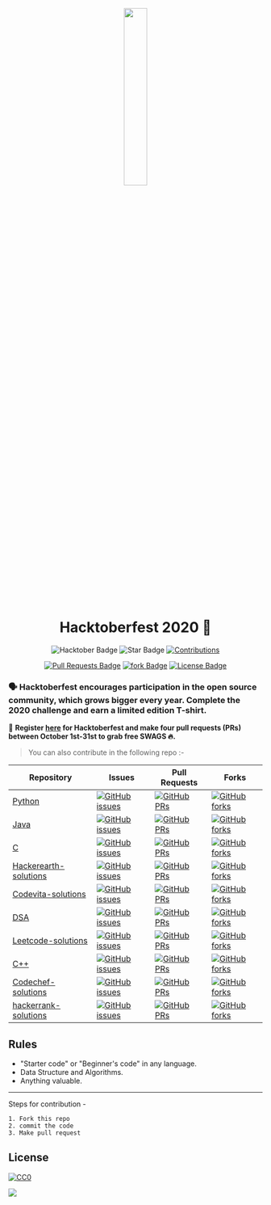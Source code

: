 <p align="center">
    <a href="https://hacktoberfest.digitalocean.com/">
        <img src="Assets/hacktober-logo.svg" width="30%">
    </a>
</p>

<h1 align="center"> Hacktoberfest 2020 🎉</h1>

<div align="center">
  
 <img src="https://img.shields.io/badge/hacktoberfest-2020-blueviolet" alt="Hacktober Badge"/>
 <img src="https://img.shields.io/static/v1?label=%F0%9F%8C%9F&message=If%20Useful&style=style=flat&color=BC4E99" alt="Star Badge"/>
 <a href="https://github.com/harshitbansal373" ><img src="https://img.shields.io/badge/Contributions-welcome-violet.svg?style=flat&logo=git" alt="Contributions" /></a>


 <a href="https://github.com/Data-Structure-Practise-Group/Hactoberfest2020/pulls"><img src="https://img.shields.io/github/issues-pr/Data-Structure-Practise-Group/Hactoberfest2020" alt="Pull Requests    Badge"/></a>
 <a href="https://github.com/Data-Structure-Practise-Group/Hactoberfest2020/network"><img src="https://img.shields.io/github/forks/Data-Structure-Practise-Group//Hactoberfest2020" alt="fork Badge"/></a>
 <a href="https://github.com/Data-Structure-Practise-Group/Hactoberfest2020/blob/master/LICENSE"><img src="https://img.shields.io/github/license/harshitbansal373/Hactoberfest2020?color=2b9348" alt="License Badge"/></a>

</div>


### 🗣 Hacktoberfest encourages participation in the open source community, which grows bigger every year. Complete the 2020 challenge and earn a limited edition T-shirt.

📢 **Register [here](https://hacktoberfest.digitalocean.com) for Hacktoberfest and make four pull requests (PRs) between October 1st-31st to grab free SWAGS 🔥.**

> You can also contribute in the following repo :-

| Repository  | Issues  | Pull Requests  | Forks |
|---|---|---|---|
| [Python](https://github.com/Data-Structure-Practise-Group/python/) | [![GitHub issues](https://img.shields.io/github/issues/Data-Structure-Practise-Group/python?color=pink&logo=github)](https://github.com/Data-Structure-Practise-Group/python/issues)  | [![GitHub PRs](https://img.shields.io/github/issues-pr/Data-Structure-Practise-Group/python?style=social&logo=github)](https://github.com/Data-Structure-Practise-Group/python/pulls)  | [![GitHub forks](https://img.shields.io/github/forks/Data-Structure-Practise-Group/python?logo=git)](https://github.com/Data-Structure-Practise-Group/python/network) |
| [Java](https://github.com/Data-Structure-Practise-Group/Java/) | [![GitHub issues](https://img.shields.io/github/issues/Data-Structure-Practise-Group/Java?color=pink&logo=github)](https://github.com/Data-Structure-Practise-Group/Java/issues)  | [![GitHub PRs](https://img.shields.io/github/issues-pr/Data-Structure-Practise-Group/Java?style=social&logo=github)](https://github.com/Data-Structure-Practise-Group/Java/pulls)  | [![GitHub forks](https://img.shields.io/github/forks/Data-Structure-Practise-Group/Java?logo=git)](https://github.com/Data-Structure-Practise-Group/Java/network) |
| [C](https://github.com/Data-Structure-Practise-Group/C/) | [![GitHub issues](https://img.shields.io/github/issues/Data-Structure-Practise-Group/C?color=pink&logo=github)](https://github.com/Data-Structure-Practise-Group/C/issues)  | [![GitHub PRs](https://img.shields.io/github/issues-pr/Data-Structure-Practise-Group/C?style=social&logo=github)](https://github.com/Data-Structure-Practise-Group/C/pulls)  | [![GitHub forks](https://img.shields.io/github/forks/Data-Structure-Practise-Group/C?logo=git)](https://github.com/Data-Structure-Practise-Group/C/network) |
| [Hackerearth-solutions](https://github.com/harshitbansal373/hackerearth-solutions)  | [![GitHub issues](https://img.shields.io/github/issues/harshitbansal373/hackerearth-solutions?color=pink&logo=github)](https://github.com/harshitbansal373/hackerearth-solutions/issues) | [![GitHub PRs](https://img.shields.io/github/issues-pr/harshitbansal373/hackerearth-solutions?style=social&logo=github)](https://github.com/harshitbansal373/hackerearth-solutions/pulls)  | [![GitHub forks](https://img.shields.io/github/forks/harshitbansal373/hackerearth-solutions?logo=git)](https://github.com/harshitbansal373/hackerearth-solutions/network) |
| [Codevita-solutions](https://github.com/harshitbansal373/codevita-solutions/) | [![GitHub issues](https://img.shields.io/github/issues/harshitbansal373/codevita-solutions?color=pink&logo=github)](https://github.com/harshitbansal373/codevita-solutions/issues)  | [![GitHub PRs](https://img.shields.io/github/issues-pr/harshitbansal373/codevita-solutions?style=social&logo=github)](https://github.com/harshitbansal373/codevita-solutions/pulls)  | [![GitHub forks](https://img.shields.io/github/forks/harshitbansal373/codevita-solutions?logo=git)](https://github.com/harshitbansal373/codevita-solutions/network) |
| [DSA](https://github.com/harshitbansal373/Data-structures-and-algorithm) | [![GitHub issues](https://img.shields.io/github/issues/harshitbansal373/Data-structures-and-algorithm?color=pink&logo=github)](https://github.com/harshitbansal373/Data-structures-and-algorithm/issues)  | [![GitHub PRs](https://img.shields.io/github/issues-pr/harshitbansal373/Data-structures-and-algorithm?style=social&logo=github)](https://github.com/harshitbansal373/Data-structures-and-algorithm/pulls)  | [![GitHub forks](https://img.shields.io/github/forks/harshitbansal373/Data-structures-and-algorithm?logo=git)](https://github.com/harshitbansal373/Data-structures-and-algorithm/network) |
| [Leetcode-solutions](https://github.com/harshitbansal373/leetcode-solutions) | [![GitHub issues](https://img.shields.io/github/issues/harshitbansal373/leetcode-solutions?color=pink&logo=github)](https://github.com/harshitbansal373/leetcode-solutions/issues)  | [![GitHub PRs](https://img.shields.io/github/issues-pr/harshitbansal373/leetcode-solutions?style=social&logo=github)](https://github.com/harshitbansal373/leetcode-solutions/pulls)  | [![GitHub forks](https://img.shields.io/github/forks/harshitbansal373/leetcode-solutions?style=flat-square&logo=git)](https://github.com/harshitbansal373/leetcode-solutions/network) |
| [C++](https://github.com/harshitbansal373/c-plus-plus/) | [![GitHub issues](https://img.shields.io/github/issues/harshitbansal373/c-plus-plus?color=pink&logo=github)](https://github.com/harshitbansal373/c-plus-plus/issues)  | [![GitHub PRs](https://img.shields.io/github/issues-pr/harshitbansal373/c-plus-plus?style=social&logo=github)](https://github.com/harshitbansal373/c-plus-plus/pulls) | [![GitHub forks](https://img.shields.io/github/forks/harshitbansal373/c-plus-plus?style=flat-square&logo=git)](https://github.com/harshitbansal373/c-plus-plus/network) |
| [Codechef-solutions](https://github.com/harshitbansal373/codechef-solutions/) | [![GitHub issues](https://img.shields.io/github/issues/harshitbansal373/codechef-solutions?color=pink&logo=github)](https://github.com/harshitbansal373/codechef-solutions/issues)  | [![GitHub PRs](https://img.shields.io/github/issues-pr/harshitbansal373/codechef-solutions?style=social&logo=github)](https://github.com/harshitbansal373/codechef-solutions/pulls)  | [![GitHub forks](https://img.shields.io/github/forks/harshitbansal373/codechef-solutions?logo=git)](https://github.com/harshitbansal373/codechef-solutions/network) |
| [hackerrank-solutions](https://github.com/harshitbansal373/hackerrank-solutions/) | [![GitHub issues](https://img.shields.io/github/issues/harshitbansal373/hackerrank-solutions?color=pink&logo=github)](https://github.com/harshitbansal373/hackerrank-solutions/issues)  | [![GitHub PRs](https://img.shields.io/github/issues-pr/harshitbansal373/hackerrank-solutions?style=social&logo=github)](https://github.com/harshitbansal373/hackerrank-solutions/pulls)  | [![GitHub forks](https://img.shields.io/github/forks/harshitbansal373/hackerrank-solutions?logo=git)](https://github.com/harshitbansal373/hackerrank-solutions/network) |


## Rules

-   "Starter code" or "Beginner's code" in any language.
-   Data Structure and Algorithms.
-   Anything valuable.

***
Steps for contribution -

    1. Fork this repo
    2. commit the code
    3. Make pull request


## License 

[![CC0](https://licensebuttons.net/p/zero/1.0/88x31.png)](https://creativecommons.org/publicdomain/zero/1.0/)

<img src="Assets/SponsorsDarkBoxed.svg" align="center" />
